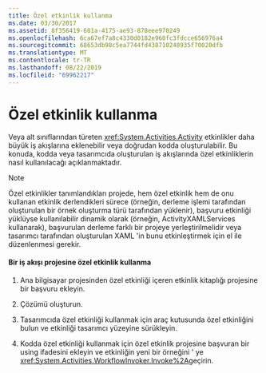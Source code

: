 ```yaml
---
title: Özel etkinlik kullanma
ms.date: 03/30/2017
ms.assetid: 8f356419-681a-4175-ae93-878eee970249
ms.openlocfilehash: 6ca67ef7a8c4330d0182e960fc3fdcce656976a4
ms.sourcegitcommit: 68653db98c5ea7744fd438710248935f70020dfb
ms.translationtype: MT
ms.contentlocale: tr-TR
ms.lasthandoff: 08/22/2019
ms.locfileid: "69962217"
---
```

# <a name="using-a-custom-activity"></a>Özel etkinlik kullanma
Veya alt sınıflarından türeten <xref:System.Activities.Activity> etkinlikler daha büyük iş akışlarına eklenebilir veya doğrudan kodda oluşturulabilir. Bu konuda, kodda veya tasarımcıda oluşturulan iş akışlarında özel etkinliklerin nasıl kullanılacağı açıklanmaktadır.  
  
> [!NOTE]
> Özel etkinlikler tanımlandıkları projede, hem özel etkinlik hem de onu kullanan etkinlik derlendikleri sürece (örneğin, derleme işlemi tarafından oluşturulan bir örnek oluşturma türü tarafından yüklenir), başvuru etkinliği yüklüyse kullanılabilir dinamik olarak (örneğin, ActivityXAMLServices kullanarak), başvurulan derleme farklı bir projeye yerleştirilmelidir veya tasarımcı tarafından oluşturulan XAML 'in bunu etkinleştirmek için el ile düzenlenmesi gerekir.  
  
#### <a name="using-a-custom-activity-to-a-workflow-project"></a>Bir iş akışı projesine özel etkinlik kullanma  
  
1. Ana bilgisayar projesinden özel etkinliği içeren etkinlik kitaplığı projesine bir başvuru ekleyin.  
  
2. Çözümü oluşturun.  
  
3. Tasarımcıda özel etkinliği kullanmak için araç kutusunda özel etkinliğini bulun ve etkinliği tasarımcı yüzeyine sürükleyin.  
  
4. Kodda özel etkinliği kullanmak için özel etkinlik projesine başvuran bir using ifadesini ekleyin ve etkinliğin yeni bir örneğini ' ye <xref:System.Activities.WorkflowInvoker.Invoke%2A>geçirin.
